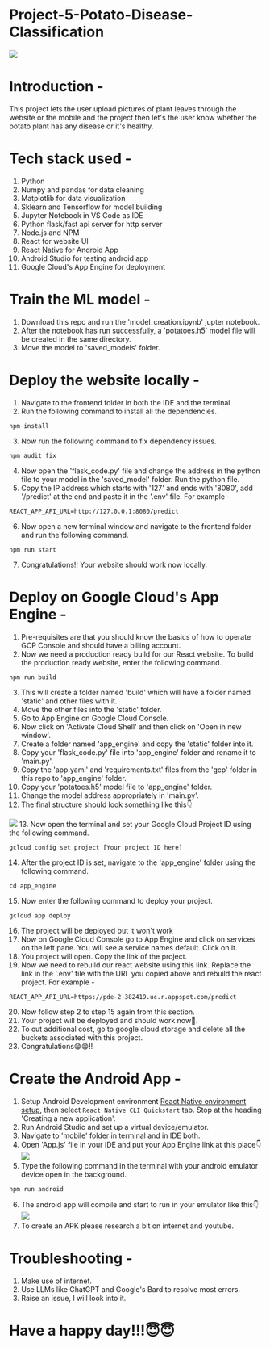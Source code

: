 # Project-5-Potato-Disease-Classification
![](picture.png)

# Introduction - 
This project lets the user upload pictures of plant leaves through the website or the mobile and the project then let's the user know whether the potato plant has any disease or it's healthy.

# Tech stack used - 
1. Python
2. Numpy and pandas for data cleaning
3. Matplotlib for data visualization
4. Sklearn and Tensorflow for model building
5. Jupyter Notebook in VS Code as IDE
6. Python flask/fast api server for http server
7. Node.js and NPM
8. React for website UI
9. React Native for Android App
10. Android Studio for testing android app
11. Google Cloud's App Engine for deployment

# Train the ML model - 
1. Download this repo and run the 'model_creation.ipynb' jupter notebook.
2. After the notebook has run successfully, a 'potatoes.h5' model file will be created in the same directory.
3. Move the model to 'saved_models' folder.

# Deploy the website locally - 
1. Navigate to the frontend folder in both the IDE and the terminal.
2. Run the following command to install all the dependencies.
```
npm install
```
3. Now run the following command to fix dependency issues.
```
npm audit fix
```
4. Now open the 'flask_code.py' file and change the address in the python file to your model in the 'saved_model' folder. Run the python file.
5. Copy the IP address which starts with '127' and ends with '8080', add '/predict' at the end and paste it in the '.env' file. For example - 
```
REACT_APP_API_URL=http://127.0.0.1:8080/predict
```
6. Now open a new terminal window and navigate to the frontend folder and run the following command.
```
npm run start
```
7. Congratulations!! Your website should work now locally.

# Deploy on Google Cloud's App Engine - 
1. Pre-requisites are that you should know the basics of how to operate GCP Console and should have a billing account.
2. Now we need a production ready build for our React website. To build the production ready website, enter the following command.
```
npm run build
```
3. This will create a folder named 'build' which will have a folder named 'static' and other files with it.
4. Move the other files into the 'static' folder.
5. Go to App Engine on Google Cloud Console.
6. Now click on 'Activate Cloud Shell' and then click on 'Open in new window'.
7. Create a folder named 'app_engine' and copy the 'static' folder into it.
8. Copy your 'flask_code.py' file into 'app_engine' folder and rename it to 'main.py'. 
9. Copy the 'app.yaml' and 'requirements.txt' files from the 'gcp' folder in this repo to 'app_engine' folder.
10. Copy your 'potatoes.h5' model file to 'app_engine' folder.
11. Change the model address appropriately in 'main.py'.
12. The final structure should look something like this👇

![](picture2.png)
13. Now open the terminal and set your Google Cloud Project ID using the following command.
```
gcloud config set project [Your project ID here]
```
14. After the project ID is set, navigate to the 'app_engine' folder using the following command.
```
cd app_engine
```
15. Now enter the following command to deploy your project.
```
gcloud app deploy
```
16. The project will be deployed but it won't work
17. Now on Google Cloud Console go to App Engine and click on services on the left pane. You will see a service names default. Click on it.
18. You project will open. Copy the link of the project.
19. Now we need to rebuild our react website using this link. Replace the link in the '.env' file with the URL you copied above and rebuild the react project. For example - 
```
REACT_APP_API_URL=https://pde-2-382419.uc.r.appspot.com/predict
```
20. Now follow step 2 to step 15 again from this section.
21. Your project will be deployed and should work now🥰.
22. To cut additional cost, go to google cloud storage and delete all the buckets associated with this project.
23. Congratulations😁😁!!

#  Create the Android App - 
1. Setup Android Development environment [React Native environment setup](https://reactnative.dev/docs/environment-setup), then select `React Native CLI Quickstart` tab. Stop at the heading 'Creating a new application'.
2. Run Android Studio and set up a virtual device/emulator.
3. Navigate to 'mobile' folder in terminal and in IDE both.
4. Open 'App.js' file in your IDE and put your App Engine link at this place👇
![](picture3.png)
5. Type the following command in the terminal with your android emulator device open in the background.
```
npm run android
```
6. The android app will compile and start to run in your emulator like this👇
![](picture4.png)
7. To create an APK please research a bit on internet and youtube.

# Troubleshooting - 
1. Make use of internet.
2. Use LLMs like ChatGPT and Google's Bard to resolve most errors.
3. Raise an issue, I will look into it.

# Have a happy day!!!😇😇










